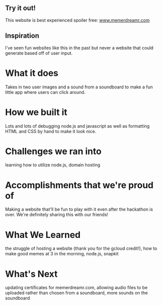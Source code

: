 ## Try it out!
This website is best experienced spoiler free: www.memerdreamr.com

## Inspiration
I've seen fun websites like this in the past but never a website that could generate based off of user input. 

# What it does
Takes in two user images and a sound from a soundboard to make a fun little app where users can click around.

# How we built it
Lots and lots of debugging node.js and javascript as well as formatting HTML and CSS by hand to make it look nice.

# Challenges we ran into
learning how to utilize node.js, domain hosting

# Accomplishments that we're proud of
Making a website that'll be fun to play with it even after the hackathon is over. We're definitely sharing this with our friends!

# What We Learned
the struggle of hosting a website (thank you for the gcloud credit!), how to make good memes at 3 in the morning, node.js, snapkit

# What's Next
updating certificates for memerdreamr.com, allowing audio files to be uploaded rather than chosen from a soundboard, more sounds on the soundboard


